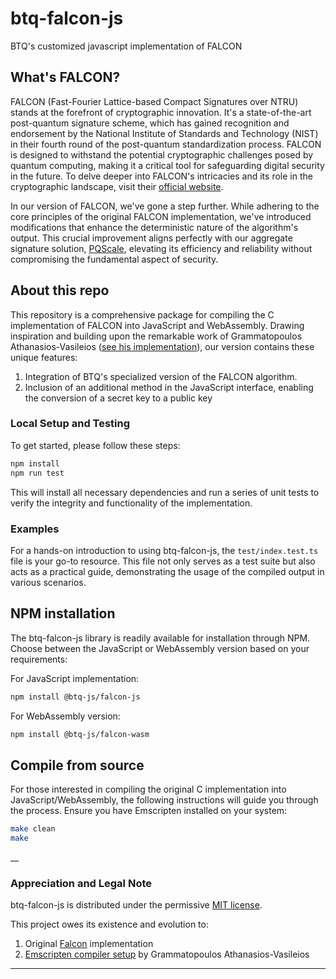 # btq-falcon-js

BTQ's customized javascript implementation of FALCON

## What's FALCON?

FALCON (Fast-Fourier Lattice-based Compact Signatures over NTRU) stands at the forefront of cryptographic innovation. It's a state-of-the-art post-quantum signature scheme, which has gained recognition and endorsement by the National Institute of Standards and Technology (NIST) in their fourth round of the post-quantum standardization process. FALCON is designed to withstand the potential cryptographic challenges posed by quantum computing, making it a critical tool for safeguarding digital security in the future. To delve deeper into FALCON's intricacies and its role in the cryptographic landscape, visit their [official website](https://falcon-sign.info/).

In our version of FALCON, we've gone a step further. While adhering to the core principles of the original FALCON implementation, we've introduced modifications that enhance the deterministic nature of the algorithm's output. This crucial improvement aligns perfectly with our aggregate signature solution, [PQScale](https://www.btq.com/blog/introducing-pqscale-a-scaling-solution-for-post-quantum-signatures), elevating its efficiency and reliability without compromising the fundamental aspect of security.

## About this repo

This repository is a comprehensive package for compiling the C implementation of FALCON into JavaScript and WebAssembly. Drawing inspiration and building upon the remarkable work of Grammatopoulos Athanasios-Vasileios ([see his implementation](https://github.com/GramThanos/falcon.js)), our version contains these unique features:

1. Integration of BTQ's specialized version of the FALCON algorithm.
2. Inclusion of an additional method in the JavaScript interface, enabling the conversion of a secret key to a public key

### Local Setup and Testing

To get started, please follow these steps:

```sh
npm install
npm run test
```

This will install all necessary dependencies and run a series of unit tests to verify the integrity and functionality of the implementation.

### Examples

For a hands-on introduction to using btq-falcon-js, the `test/index.test.ts` file is your go-to resource. This file not only serves as a test suite but also acts as a practical guide, demonstrating the usage of the compiled output in various scenarios.

## NPM installation

The btq-falcon-js library is readily available for installation through NPM. Choose between the JavaScript or WebAssembly version based on your requirements:

For JavaScript implementation:

```sh
npm install @btq-js/falcon-js
```

For WebAssembly version:

```sh
npm install @btq-js/falcon-wasm
```

## Compile from source

For those interested in compiling the original C implementation into JavaScript/WebAssembly, the following instructions will guide you through the process. Ensure you have Emscripten installed on your system:

```sh
make clean
make
```

\_\_

### Appreciation and Legal Note

btq-falcon-js is distributed under the permissive [MIT license](https://opensource.org/licenses/MIT).

This project owes its existence and evolution to:

1. Original [Falcon](https://falcon-sign.info/) implementation
2. [Emscripten compiler setup](https://github.com/GramThanos/falcon.js) by Grammatopoulos Athanasios-Vasileios

---
